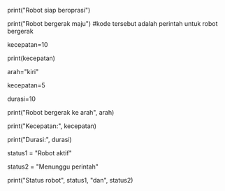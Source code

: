 print("Robot siap beroprasi")

print("Robot bergerak maju") #kode tersebut adalah perintah untuk robot bergerak

kecepatan=10

print(kecepatan)

arah="kiri"

kecepatan=5

durasi=10

print("Robot bergerak ke arah", arah)

print("Kecepatan:", kecepatan)

print("Durasi:", durasi)

status1 = "Robot aktif"

status2 = "Menunggu perintah"

print("Status robot", status1, "dan", status2)

